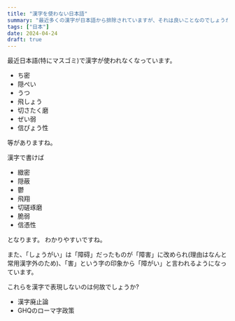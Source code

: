 ```yaml
---
title: "漢字を使わない日本語"
summary: "最近多くの漢字が日本語から排除されていますが、それは良いことなのでしょうか?"
tags: ["日本"]
date: 2024-04-24
draft: true
---
```


最近日本語(特にマスゴミ)で漢字が使われなくなっています。

- ち密
- 隠ぺい
- うつ
- 飛しょう
- 切さたく磨
- ぜい弱
- 信ぴょう性

等がありますね。

漢字で書けば

- 緻密
- 隠蔽
- 鬱
- 飛翔
- 切磋琢磨
- 脆弱
- 信憑性

となります。 わかりやすいですね。

また、「しょうがい」は「障碍」だったものが「障害」に改められ(理由はなんと常用漢字外のため)、「害」という字の印象から「障がい」と言われるようになっています。

これらを漢字で表現しないのは何故でしょうか?

- 漢字廃止論
- GHQのローマ字政策
